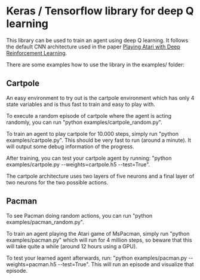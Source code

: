 # Keras / Tensorflow library for deep Q learning

This library can be used to train an agent using deep Q learning.
It follows the default CNN architecture used in the paper [Playing Atari with Deep Reinforcement Learning](https://arxiv.org/abs/1312.5602).

There are some examples how to use the library in the examples/ folder:

## Cartpole

An easy environment to try out is the cartpole environment which has only 4 state variables and is thus fast to train and easy to play with.

To execute a random episode of cartpole where the agent is acting randomly, you can run "python examples/cartpole_random.py".

To train an agent to play cartpole for 10.000 steps, simply run "python examples/cartpole.py". This should be very fast to run (around a minute). It will output some debug information of the progress.

After training, you can test your cartpole agent by running: "python examples/cartpole.py --weights=cartpole.h5 --test=True".

The cartpole architecture uses two layers of five neurons and a final layer of two neurons for the two possible actions.

## Pacman

To see Pacman doing random actions, you can run "python examples/pacman_random.py".

To train an agent playing the Atari game of MsPacman, simply run "python examples/pacman.py" which will run for 4 million steps, so beware that this will take quite a while (around 12 hours using a GPU).

To test your learned agent afterwards, run: "python examples/pacman.py --weights=pacman.h5 --test=True". This will run an episode and visualize that episode.
